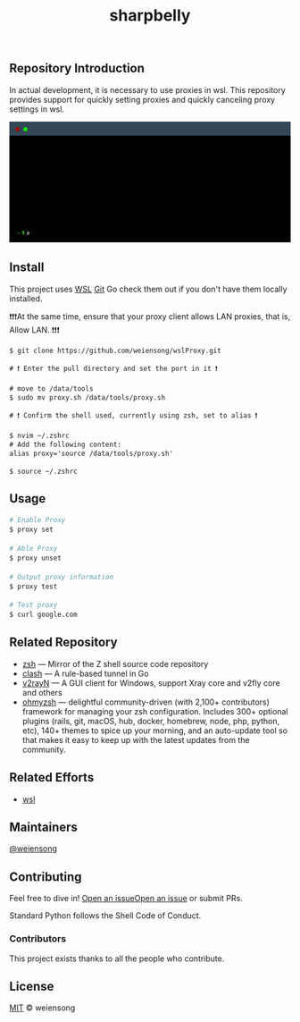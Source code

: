 <h1 align="center">sharpbelly</h1>



<p align="center">
<img src="https://img.shields.io/badge/license_-MIT-green" alt=""> <img src="https://img.shields.io/badge/shell-blue" alt=""> <img src="https://img.shields.io/badge/zsh-blue" alt="">  <img src="https://img.shields.io/badge/bash-blue" alt=""> 
</p>

## Repository Introduction

In actual development, it is necessary to use proxies in wsl. This repository provides support for quickly setting proxies and quickly canceling proxy settings in wsl.  
<p align="center"><img src=terminal.gif alt=""></p>


## Install

This project uses [WSL](https://learn.microsoft.com/en-us/windows/wsl/install) [Git](https://git-scm.com/) Go check them out if you don't have them locally installed.   

❗❗❗At the same time, ensure that your proxy client allows LAN proxies, that is, Allow LAN. ❗❗❗

```shell
$ git clone https://github.com/weiensong/wslProxy.git

# ❗ Enter the pull directory and set the port in it ❗

# move to /data/tools
$ sudo mv proxy.sh /data/tools/proxy.sh

# ❗ Confirm the shell used, currently using zsh, set to alias ❗

$ nvim ~/.zshrc
# Add the following content:
alias proxy='source /data/tools/proxy.sh'

$ source ~/.zshrc
```


## Usage
```sh
# Enable Proxy
$ proxy set

# Able Proxy
$ proxy unset

# Output proxy information
$ proxy test

# Test proxy
$ curl google.com
```

## Related Repository

- [zsh](https://github.com/zsh-users/zsh) — Mirror of the Z shell source code repository
- [clash](https://github.com/Dreamacro/clash) — A rule-based tunnel in Go
- [v2rayN](https://github.com/2dust/v2rayN) — A GUI client for Windows, support Xray core and v2fly core and others
- [ohmyzsh](https://github.com/ohmyzsh/ohmyzsh) — delightful community-driven (with 2,100+ contributors) framework for managing your zsh configuration. Includes 300+ optional plugins (rails, git, macOS, hub, docker, homebrew, node, php, python, etc), 140+ themes to spice up your morning, and an auto-update tool so that makes it easy to keep up with the latest updates from the community.



## Related Efforts

- [wsl](https://learn.microsoft.com/en-us/windows/wsl/install)



## Maintainers

[@weiensong](https://github.com/weiensong)


## Contributing

Feel free to dive in! [Open an issue](https://github.com/weiensong/scrapySelenium/issues)[Open an issue](https://github.com/weiensong/wslProxy/issues) or submit PRs.

Standard Python follows the Shell Code of Conduct.

### Contributors

This project exists thanks to all the people who contribute.


## License

[MIT](https://github.com/weiensong/weiensong/blob/main/.universal/LICENSE) © weiensong

